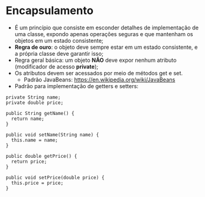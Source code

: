 # Encapsulamento

- É um princípio que consiste em esconder detalhes de implementação de uma classe, expondo apenas operações seguras e que mantenham os objetos em um estado consistente;
- **Regra de ouro**: o objeto deve sempre estar em um estado consistente, e a própria classe deve garantir isso;
- Regra geral básica: um objeto **NÃO** deve expor nenhum atributo (modificador de acesso **private**);
- Os atributos devem ser acessados por meio de métodos get e set.
  - Padrão JavaBeans: https://en.wikipedia.org/wiki/JavaBeans
- Padrão para implementação de getters e setters:

```
private String name;
private double price;

public String getName() {
  return name;
}

public void setName(String name) {
  this.name = name;
}

public double getPrice() {
  return price;
}

public void setPrice(double price) {
  this.price = price;
}
```
